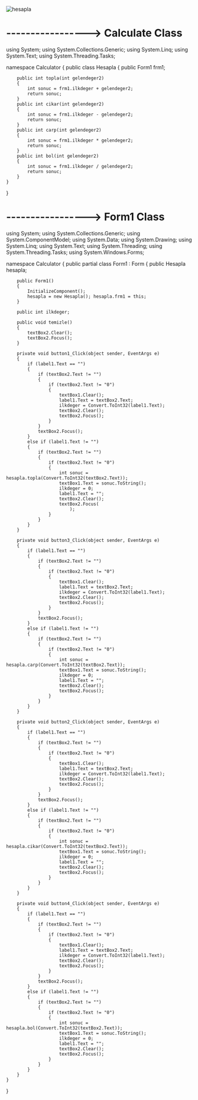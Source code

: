 ![hesapla](https://user-images.githubusercontent.com/29266933/44431965-c4d23780-a5a8-11e8-8afe-f195dee1203f.gif)

# -----------------> Calculate Class 
using System;
using System.Collections.Generic;
using System.Linq;
using System.Text;
using System.Threading.Tasks;

namespace Calculator
{
    public class Hesapla
    {
        public Form1 frm1;

        public int topla(int gelendeger2)
        {
            int sonuc = frm1.ilkdeger + gelendeger2;
            return sonuc;
        }
        public int cikar(int gelendeger2)
        {
            int sonuc = frm1.ilkdeger - gelendeger2;
            return sonuc;
        }
        public int carp(int gelendeger2)
        {
            int sonuc = frm1.ilkdeger * gelendeger2;
            return sonuc;
        }
        public int bol(int gelendeger2)
        {
            int sonuc = frm1.ilkdeger / gelendeger2;
            return sonuc;
        }
    }
}

# -----------------> Form1 Class 

using System;
using System.Collections.Generic;
using System.ComponentModel;
using System.Data;
using System.Drawing;
using System.Linq;
using System.Text;
using System.Threading;
using System.Threading.Tasks;
using System.Windows.Forms;

namespace Calculator
{
    public partial class Form1 : Form
    {
        public Hesapla hesapla;

        public Form1()
        {
            InitializeComponent();
            hesapla = new Hesapla(); hesapla.frm1 = this;
        }

        public int ilkdeger;

        public void temizle()
        {
            textBox2.Clear();
            textBox2.Focus();
        }

        private void button1_Click(object sender, EventArgs e)
        {
            if (label1.Text == "")
            {
                if (textBox2.Text != "")
                {
                    if (textBox2.Text != "0")
                    {
                        textBox1.Clear();
                        label1.Text = textBox2.Text;
                        ilkdeger = Convert.ToInt32(label1.Text);
                        textBox2.Clear();
                        textBox2.Focus();
                    }
                }
                textBox2.Focus();
            }
            else if (label1.Text != "")
            {
                if (textBox2.Text != "")
                {
                    if (textBox2.Text != "0")
                    {
                        int sonuc = hesapla.topla(Convert.ToInt32(textBox2.Text));
                        textBox1.Text = sonuc.ToString();
                        ilkdeger = 0;
                        label1.Text = "";
                        textBox2.Clear();
                        textBox2.Focus(
                            );
                    }
                }
            }
        }

        private void button3_Click(object sender, EventArgs e)
        {
            if (label1.Text == "")
            {
                if (textBox2.Text != "")
                {
                    if (textBox2.Text != "0")
                    {
                        textBox1.Clear();
                        label1.Text = textBox2.Text;
                        ilkdeger = Convert.ToInt32(label1.Text);
                        textBox2.Clear();
                        textBox2.Focus();
                    }
                }
                textBox2.Focus();
            }
            else if (label1.Text != "")
            {
                if (textBox2.Text != "")
                {
                    if (textBox2.Text != "0")
                    {
                        int sonuc = hesapla.carp(Convert.ToInt32(textBox2.Text));
                        textBox1.Text = sonuc.ToString();
                        ilkdeger = 0;
                        label1.Text = "";
                        textBox2.Clear();
                        textBox2.Focus();
                    }
                }
            }
        }

        private void button2_Click(object sender, EventArgs e)
        {
            if (label1.Text == "")
            {
                if (textBox2.Text != "")
                {
                    if (textBox2.Text != "0")
                    {
                        textBox1.Clear();
                        label1.Text = textBox2.Text;
                        ilkdeger = Convert.ToInt32(label1.Text);
                        textBox2.Clear();
                        textBox2.Focus();
                    }
                }
                textBox2.Focus();
            }
            else if (label1.Text != "")
            {
                if (textBox2.Text != "")
                {
                    if (textBox2.Text != "0")
                    {
                        int sonuc = hesapla.cikar(Convert.ToInt32(textBox2.Text));
                        textBox1.Text = sonuc.ToString();
                        ilkdeger = 0;
                        label1.Text = "";
                        textBox2.Clear();
                        textBox2.Focus();
                    }
                }
            }
        }

        private void button4_Click(object sender, EventArgs e)
        {
            if (label1.Text == "")
            {
                if (textBox2.Text != "")
                {
                    if (textBox2.Text != "0")
                    {
                        textBox1.Clear();
                        label1.Text = textBox2.Text;
                        ilkdeger = Convert.ToInt32(label1.Text);
                        textBox2.Clear();
                        textBox2.Focus();
                    }
                }
                textBox2.Focus();
            }
            else if (label1.Text != "")
            {
                if (textBox2.Text != "")
                {
                    if (textBox2.Text != "0")
                    {
                        int sonuc = hesapla.bol(Convert.ToInt32(textBox2.Text));
                        textBox1.Text = sonuc.ToString();
                        ilkdeger = 0;
                        label1.Text = "";
                        textBox2.Clear();
                        textBox2.Focus();
                    }
                }
            }
        }
    }
}
